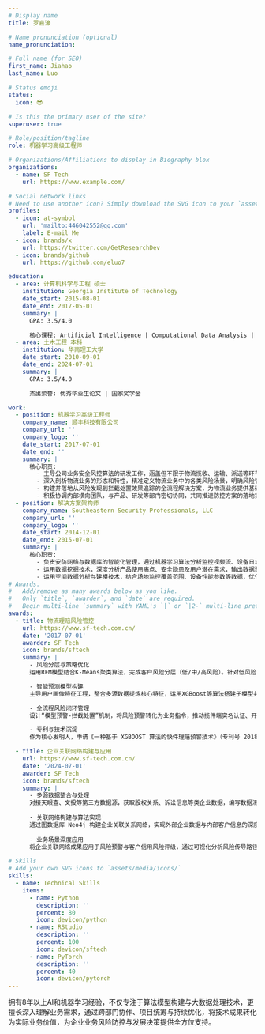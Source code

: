 ```yaml
---
# Display name
title: 罗嘉濠

# Name pronunciation (optional)
name_pronunciation:

# Full name (for SEO)
first_name: Jiahao
last_name: Luo

# Status emoji
status:
  icon: 😎

# Is this the primary user of the site?
superuser: true

# Role/position/tagline
role: 机器学习高级工程师

# Organizations/Affiliations to display in Biography blox
organizations:
  - name: SF Tech
    url: https://www.example.com/

# Social network links
# Need to use another icon? Simply download the SVG icon to your `assets/media/icons/` folder.
profiles:
  - icon: at-symbol
    url: 'mailto:446042552@qq.com'
    label: E-mail Me
  - icon: brands/x
    url: https://twitter.com/GetResearchDev
  - icon: brands/github
    url: https://github.com/eluo7

education:
  - area: 计算机科学与工程 硕士
    institution: Georgia Institute of Technology
    date_start: 2015-08-01
    date_end: 2017-05-01
    summary: |
      GPA: 3.5/4.0

      核心课程: Artificial Intelligence | Computational Data Analysis | Modeling and Simulation
  - area: 土木工程 本科
    institution: 华南理工大学
    date_start: 2010-09-01
    date_end: 2024-07-01
    summary: |
      GPA: 3.5/4.0

      杰出荣誉: 优秀毕业生论文 | 国家奖学金

work:
  - position: 机器学习高级工程师
    company_name: 顺丰科技有限公司
    company_url: ''
    company_logo: ''
    date_start: 2017-07-01
    date_end: ''
    summary: |
      核心职责:
        - 主导公司业务安全风控算法的研发工作，涵盖但不限于物流揽收、运输、派送等环节中的用户画像构建、账号信用体系搭建、黑灰产挖掘分析、支付风险防控等问题的研究与落地实施。
        - 深入剖析物流业务的形态和特性，精准定义物流业务中的各类风险场景，明确风险管控的合理边界和目标，在有效防控风险的同时，确保业务收益的最大化。
        - 构建并落地从风险发现到拦截处置效果追踪的全流程解决方案，为物流业务提供基础的风险识别能力和前置拦截能力，保障业务安全稳定运行。
        - 积极协调内部横向团队，与产品、研发等部门密切协同，共同推进防控方案的落地实施，从风险识别精准度、打击效果、用户体验等多个维度不断完善风控体系。
  - position: 解决方案架构师
    company_name: Southeastern Security Professionals, LLC
    company_url: ''
    company_logo: ''
    date_start: 2014-12-01
    date_end: 2015-07-01
    summary: |
      核心职责:
        - 负责安防网络与数据库的智能化管理，通过机器学习算法分析监控视频流、设备日志等数据，优化网络传输效率与数据存储安全性。
        - 运用数据挖掘技术，深度分析产品使用痛点、安全隐患及用户潜在需求，输出数据驱动的产品迭代策略，助力安防解决方案优化升级。
        - 运用空间数据分析与建模技术，结合场地监控覆盖范围、设备性能参数等数据，优化安防设备布局与预警算法，提升区域安全管理效率与风险响应能力。
# Awards.
#   Add/remove as many awards below as you like.
#   Only `title`, `awarder`, and `date` are required.
#   Begin multi-line `summary` with YAML's `|` or `|2-` multi-line prefix and indent 2 spaces below.
awards:
  - title: 物流理赔风险管控
    url: https://www.sf-tech.com.cn/
    date: '2017-07-01'
    awarder: SF Tech
    icon: brands/sftech
    summary: |
      - 风险分层与策略优化  
      运用RFM模型结合K-Means聚类算法，完成客户风险分层（低/中/高风险）。针对低风险客户，通过策略引擎实现快赔服务，理赔时效显著提升；中高风险客户采用“算法评估+人工复核”模式，优化资源分配效率。  

      - 智能预测模型构建  
      主导用户画像特征工程，整合多源数据提炼核心特征，运用XGBoost等算法搭建子模型并融合优化，结合逻辑回归输出风险概率。经AB测试调优，模型准确率大幅提升，成功实现模型应用落地。  

      - 全流程风险闭环管理  
      设计“模型预警-拦截处置”机制，将风险预警转化为业务指令，推动揽件端实名认证、开箱拍照等防控措施落地，实现理赔率明显降低，有效节省理赔成本；持续迭代模型，通过动态特征优化与算法升级保持技术领先。

      - 专利与技术沉淀  
      作为核心发明人，申请《一种基于 XGBOOST 算法的快件理赔预警技术》（专利号 201810067080.0）、《基于随机森林算法的理赔预警模型》（专利号 201810067068.X）等多项发明专利。

  - title: 企业关联网络构建与应用
    url: https://www.sf-tech.com.cn/
    date: '2024-07-01'
    awarder: SF Tech
    icon: brands/sftech
    summary: |
      - 多源数据整合与处理  
      对接天眼查、文投等第三方数据源，获取股权关系、诉讼信息等类企业数据，编写数据清洗脚本，通过正则表达式、数据标准化等技术，完成百万级数据清洗，数据准确率提升。
      
      - 关联网络构建与算法实现  
      通过图数据库 Neo4j 构建企业关联关系网络，实现外部企业数据与内部客户信息的深度融合，成功构建集团 ID 体系，覆盖 99% 以上集团客户，精准识别企业间复杂关联关系。​
      
      - 业务场景深度应用  
      将企业关联网络成果应用于风险预警与客户信用风险评级，通过可视化分析风险传导路径，使风险预警准确率提升；同时结合关联特征，提高信用评级模型的精准度和可靠性，为企业账期、信用额度的确定提供依据。

# Skills
# Add your own SVG icons to `assets/media/icons/`
skills:
  - name: Technical Skills
    items:
      - name: Python
        description: ''
        percent: 80
        icon: devicon/python
      - name: RStudio
        description: ''
        percent: 100
        icon: devicon/sftech
      - name: PyTorch
        description: ''
        percent: 40
        icon: devicon/pytorch
---
```


拥有8年以上AI和机器学习经验，不仅专注于算法模型构建与大数据处理技术，更擅长深入理解业务需求，通过跨部门协作、项目统筹与持续优化，将技术成果转化为实际业务价值，为企业业务风险防控与发展决策提供全方位支持。